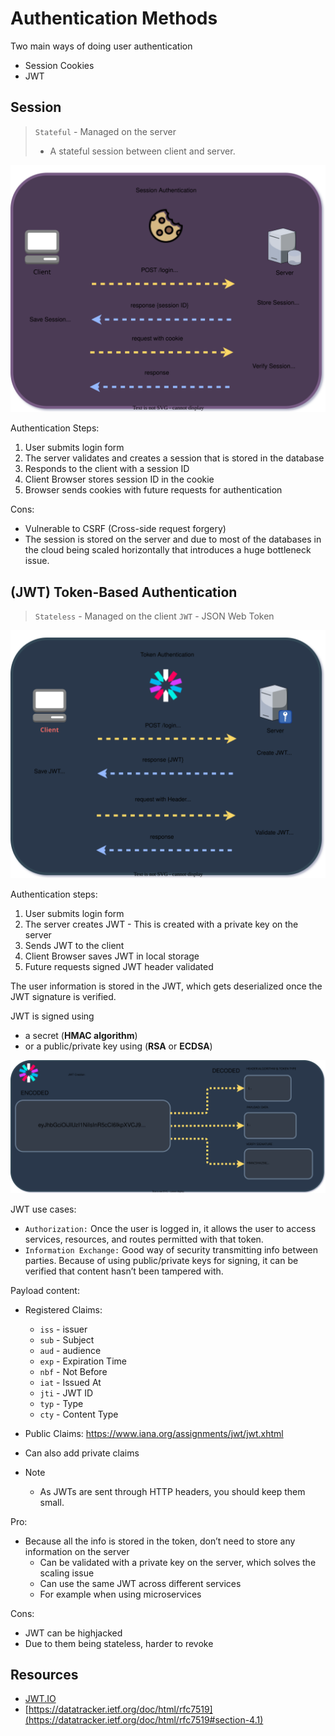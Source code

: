 # Authentication Methods

Two main ways of doing user authentication

-   Session Cookies
-   JWT

## Session

> `Stateful` - Managed on the server
>
> -   A stateful session between client and server.

![session diagram](img/session.drawio.svg)

Authentication Steps:

1. User submits login form
2. The server validates and creates a session that is stored in the database
3. Responds to the client with a session ID
4. Client Browser stores session ID in the cookie
5. Browser sends cookies with future requests for authentication

Cons:

-   Vulnerable to CSRF (Cross-side request forgery)
-   The session is stored on the server and due to most of the databases in the cloud being scaled horizontally that introduces a huge bottleneck issue.

## (JWT) Token-Based Authentication

> `Stateless` - Managed on the client
> `JWT` - JSON Web Token

![token diagram](img/token.drawio.svg)

Authentication steps:

1. User submits login form
2. The server creates JWT - This is created with a private key on the server
3. Sends JWT to the client
4. Client Browser saves JWT in local storage
5. Future requests signed JWT header validated

The user information is stored in the JWT, which gets deserialized once the JWT signature is verified.

JWT is signed using

-   a secret (**HMAC algorithm**)
-   or a public/private key using (**RSA** or **ECDSA**)

![jwt diagram](img/jwt.drawio.svg)

JWT use cases:

-   `Authorization:` Once the user is logged in, it allows the user to access services, resources, and routes permitted with that token.
-   `Information Exchange:` Good way of security transmitting info between parties. Because of using public/private keys for signing, it can be verified that content hasn’t been tampered with.

Payload content:

-   Registered Claims:
    -   `iss` - issuer
    -   `sub` - Subject
    -   `aud` - audience
    -   `exp` - Expiration Time
    -   `nbf` - Not Before
    -   `iat` - Issued At
    -   `jti` - JWT ID
    -   `typ` - Type
    -   `cty` - Content Type
-   Public Claims: https://www.iana.org/assignments/jwt/jwt.xhtml
-   Can also add private claims

-   Note
    -   As JWTs are sent through HTTP headers, you should keep them small.

Pro:

-   Because all the info is stored in the token, don’t need to store any information on the server
    -   Can be validated with a private key on the server, which solves the scaling issue
    -   Can use the same JWT across different services
    -   For example when using microservices

Cons:

-   JWT can be highjacked
-   Due to them being stateless, harder to revoke

## Resources

-   [JWT.IO](https://jwt.io/)
-   [https://datatracker.ietf.org/doc/html/rfc7519](https://datatracker.ietf.org/doc/html/rfc7519#section-4.1)
